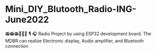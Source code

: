 # Mini_DIY_Blutooth_Radio-ING-June2022
:radio::radio::radio::musical_note::musical_score::notes:	:studio_microphone:	:headphones:
Radio Project by using ESP32 development board. The MDBR can realize Electronic display, Audio amplifier, and Bluetooth connection

